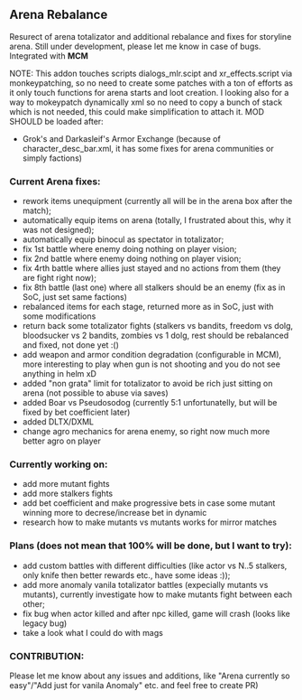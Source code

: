 ## Arena Rebalance

Resurect of arena totalizator and additional rebalance and fixes for storyline arena. Still under development, please let me know in case of bugs. Integrated with **MCM**

NOTE:
This addon touches scripts dialogs_mlr.scipt and xr_effects.script via monkeypatching, so no need to create some patches with a ton of efforts as it only touch functions for arena starts and loot creation.
I looking also for a way to mokeypatch dynamically xml so no need to copy a bunch of stack which is not needed, this could make simplification to attach it.
MOD SHOULD be loaded after:
 - Grok's and Darkasleif's Armor Exchange (because of character_desc_bar.xml, it has some fixes for arena communities or simply factions)

### Current Arena fixes:
 - rework items unequipment (currently all will be in the arena box after the match);
 - automatically equip items on arena (totally, I frustrated about this, why it was not designed);
 - automatically equip binocul as spectator in totalizator;
 - fix 1st battle where enemy doing nothing on player vision;
 - fix 2nd battle where enemy doing nothing on player vision;
 - fix 4rth battle where allies just stayed and no actions from them (they are fight right now);
 - fix 8th battle (last one) where all stalkers should be an enemy (fix as in SoC, just set same factions)
 - rebalanced items for each stage, returned more as in SoC, just with some modifications
 - return back some totalizator fights (stalkers vs bandits, freedom vs dolg, bloodsucker vs 2 bandits, zombies vs 1 dolg, rest should be rebalanced and fixed, not done yet :()
 - add weapon and armor condition degradation (configurable in MCM), more interesting to play when gun is not shooting and you do not see anything in helm xD
 - added "non grata" limit for totalizator to avoid be rich just sitting on arena (not possible to abuse via saves)
 - added Boar vs Pseudosodog (currently 5:1 unfortunatelly, but will be fixed by bet coefficient later)
 - added DLTX/DXML
 - change agro mechanics for arena enemy, so right now much more better agro on player

### Currently working on:
 - add more mutant fights
 - add more stalkers fights
 - add bet coefficient and make progressive bets in case some mutant winning more to decrese/increase bet in dynamic
 - research how to make mutants vs mutants works for mirror matches


### Plans (does not mean that 100% will be done, but I want to try):
 - add custom battles with different difficulties (like actor vs N..5 stalkers, only knife then better rewards etc., have some ideas :));
 - add more anomaly vanila totalizator battles (expecially mutants vs mutants), currently investigate how to make mutants fight between each other;
 - fix bug when actor killed and after npc killed, game will crash (looks like legacy bug)
 - take a look what I could do with mags

### CONTRIBUTION:
Please let me know about any issues and additions, like "Arena currently so easy"/"Add just for vanila Anomaly" etc. and feel free to create PR)
